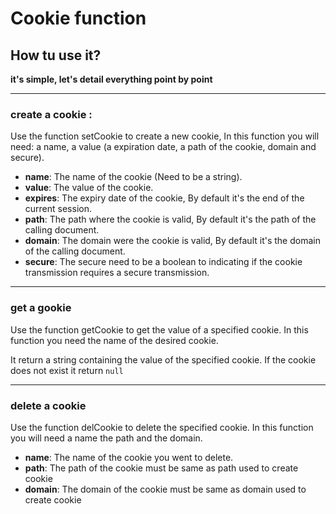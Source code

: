 # Cookie function
## How tu use it?
****it's simple, let's detail everything point by point****


------------

### create a cookie :
Use the function setCookie to create a new cookie,
In this function you will need: a name, a value (a expiration date, a path of the cookie, domain and secure).

- __name__: The name of the cookie (Need to be a string).
- __value__: The value of the cookie.
- __expires__: The expiry date of the cookie,
	By default it's the end of the current session.
- __path__: The path where the cookie is valid,
	By default it's the path of the calling document.
- __domain__: The domain were the cookie is valid,
	By default it's the domain of the calling document.
- __secure__: The secure need to be a boolean to indicating if the cookie transmission requires a secure transmission.

------------

### get a gookie
Use the function getCookie to get the value of a specified cookie.
In this function you need the name of the desired cookie.

It return a string containing the value of the specified cookie.
If the cookie does not exist it return `null`

------------

### delete a cookie
Use the function delCookie to delete the specified cookie.
In this function you will need a name the path and the domain.

- __name__: The name of the cookie you went to delete.
- __path__: The path of the cookie must be same as path used to create cookie
- __domain__: The domain of the cookie must be same as domain used to create cookie
